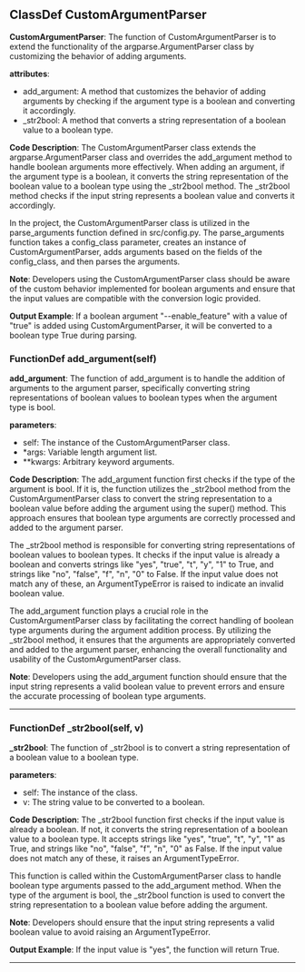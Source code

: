 ## ClassDef CustomArgumentParser
**CustomArgumentParser**: The function of CustomArgumentParser is to extend the functionality of the argparse.ArgumentParser class by customizing the behavior of adding arguments.

**attributes**:
- add_argument: A method that customizes the behavior of adding arguments by checking if the argument type is a boolean and converting it accordingly.
- _str2bool: A method that converts a string representation of a boolean value to a boolean type.

**Code Description**:
The CustomArgumentParser class extends the argparse.ArgumentParser class and overrides the add_argument method to handle boolean arguments more effectively. When adding an argument, if the argument type is a boolean, it converts the string representation of the boolean value to a boolean type using the _str2bool method. The _str2bool method checks if the input string represents a boolean value and converts it accordingly.

In the project, the CustomArgumentParser class is utilized in the parse_arguments function defined in src/config.py. The parse_arguments function takes a config_class parameter, creates an instance of CustomArgumentParser, adds arguments based on the fields of the config_class, and then parses the arguments.

**Note**:
Developers using the CustomArgumentParser class should be aware of the custom behavior implemented for boolean arguments and ensure that the input values are compatible with the conversion logic provided.

**Output Example**:
If a boolean argument "--enable_feature" with a value of "true" is added using CustomArgumentParser, it will be converted to a boolean type True during parsing.
### FunctionDef add_argument(self)
**add_argument**: The function of add_argument is to handle the addition of arguments to the argument parser, specifically converting string representations of boolean values to boolean types when the argument type is bool.

**parameters**:
- self: The instance of the CustomArgumentParser class.
- *args: Variable length argument list.
- **kwargs: Arbitrary keyword arguments.

**Code Description**: 
The add_argument function first checks if the type of the argument is bool. If it is, the function utilizes the _str2bool method from the CustomArgumentParser class to convert the string representation to a boolean value before adding the argument using the super() method. This approach ensures that boolean type arguments are correctly processed and added to the argument parser.

The _str2bool method is responsible for converting string representations of boolean values to boolean types. It checks if the input value is already a boolean and converts strings like "yes", "true", "t", "y", "1" to True, and strings like "no", "false", "f", "n", "0" to False. If the input value does not match any of these, an ArgumentTypeError is raised to indicate an invalid boolean value.

The add_argument function plays a crucial role in the CustomArgumentParser class by facilitating the correct handling of boolean type arguments during the argument addition process. By utilizing the _str2bool method, it ensures that the arguments are appropriately converted and added to the argument parser, enhancing the overall functionality and usability of the CustomArgumentParser class.

**Note**: Developers using the add_argument function should ensure that the input string represents a valid boolean value to prevent errors and ensure the accurate processing of boolean type arguments.
***
### FunctionDef _str2bool(self, v)
**_str2bool**: The function of _str2bool is to convert a string representation of a boolean value to a boolean type.

**parameters**:
- self: The instance of the class.
- v: The string value to be converted to a boolean.

**Code Description**: 
The _str2bool function first checks if the input value is already a boolean. If not, it converts the string representation of a boolean value to a boolean type. It accepts strings like "yes", "true", "t", "y", "1" as True, and strings like "no", "false", "f", "n", "0" as False. If the input value does not match any of these, it raises an ArgumentTypeError.

This function is called within the CustomArgumentParser class to handle boolean type arguments passed to the add_argument method. When the type of the argument is bool, the _str2bool function is used to convert the string representation to a boolean value before adding the argument.

**Note**: 
Developers should ensure that the input string represents a valid boolean value to avoid raising an ArgumentTypeError.

**Output Example**: 
If the input value is "yes", the function will return True.
***
